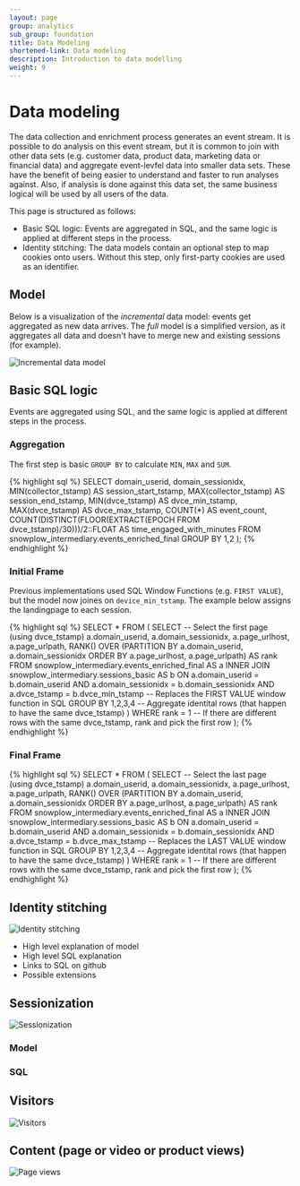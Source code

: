 ```yaml
---
layout: page
group: analytics
sub_group: foundation
title: Data Modeling
shortened-link: Data modeling
description: Introduction to data modelling
weight: 9
---
```


# Data modeling

The data collection and enrichment process generates an event stream. It is possible to do analysis on this event stream, but it is common to join with other data sets (e.g. customer data, product data, marketing data or financial data) and aggregate event-levfel data into smaller data sets. These have the benefit of being easier to understand and faster to run analyses against. Also, if analysis is done against this data set, the same business logical will be used by all users of the data.

This page is structured as follows:

- Basic SQL logic: Events are aggregated in SQL, and the same logic is applied at different steps in the process.
- Identity stitching: The data models contain an optional step to map cookies onto users. Without this step, only first-party cookies are used as an identifier.

## Model

Below is a visualization of the *incremental* data model: events get aggregated as new data arrives. The *full* model is a simplified version, as it aggregates all data and doesn't have to merge new and existing sessions (for example).

![Incremental data model](http://snowplowanalytics.com/assets/img/analytics/data-models/data-modeling.png)

## Basic SQL logic

Events are aggregated using SQL, and the same logic is applied at different steps in the process.

### Aggregation

The first step is basic `GROUP BY` to calculate `MIN`, `MAX` and `SUM`.

{% highlight sql %}
SELECT
  domain_userid,
  domain_sessionidx,
  MIN(collector_tstamp) AS session_start_tstamp,
  MAX(collector_tstamp) AS session_end_tstamp,
  MIN(dvce_tstamp) AS dvce_min_tstamp,
  MAX(dvce_tstamp) AS dvce_max_tstamp,
  COUNT(*) AS event_count,
  COUNT(DISTINCT(FLOOR(EXTRACT(EPOCH FROM dvce_tstamp)/30)))/2::FLOAT AS time_engaged_with_minutes
FROM
  snowplow_intermediary.events_enriched_final
GROUP BY 1,2
);
{% endhighlight %}

### Initial Frame

Previous implementations used SQL Window Functions (e.g. `FIRST VALUE`), but the model now joines on `device_min_tstamp`. The example below assigns the landingpage to each session.

{% highlight sql %}
SELECT
  *
FROM (
  SELECT -- Select the first page (using dvce_tstamp)
    a.domain_userid,
    a.domain_sessionidx,
    a.page_urlhost,
    a.page_urlpath,
    RANK() OVER (PARTITION BY a.domain_userid, a.domain_sessionidx ORDER BY a.page_urlhost, a.page_urlpath) AS rank
  FROM snowplow_intermediary.events_enriched_final AS a
  INNER JOIN snowplow_intermediary.sessions_basic AS b
    ON  a.domain_userid = b.domain_userid
    AND a.domain_sessionidx = b.domain_sessionidx
    AND a.dvce_tstamp = b.dvce_min_tstamp -- Replaces the FIRST VALUE window function in SQL
  GROUP BY 1,2,3,4 -- Aggregate identital rows (that happen to have the same dvce_tstamp)
)
WHERE rank = 1 -- If there are different rows with the same dvce_tstamp, rank and pick the first row
);
{% endhighlight %}

### Final Frame

{% highlight sql %}
SELECT
  *
FROM (
  SELECT -- Select the last page (using dvce_tstamp)
    a.domain_userid,
    a.domain_sessionidx,
    a.page_urlhost,
    a.page_urlpath,
    RANK() OVER (PARTITION BY a.domain_userid, a.domain_sessionidx ORDER BY a.page_urlhost, a.page_urlpath) AS rank
  FROM snowplow_intermediary.events_enriched_final AS a
  INNER JOIN snowplow_intermediary.sessions_basic AS b
    ON  a.domain_userid = b.domain_userid
    AND a.domain_sessionidx = b.domain_sessionidx
    AND a.dvce_tstamp = b.dvce_max_tstamp -- Replaces the LAST VALUE window function in SQL
  GROUP BY 1,2,3,4 -- Aggregate identital rows (that happen to have the same dvce_tstamp)
)
WHERE rank = 1 -- If there are different rows with the same dvce_tstamp, rank and pick the first row
);
{% endhighlight %}

## Identity stitching

![Identity stitching](http://snowplowanalytics.com/assets/img/analytics/data-models/stitching.png)

- High level explanation of model
- High level SQL explanation
- Links to SQL on github
- Possible extensions

## Sessionization

![Sessionization](http://snowplowanalytics.com/assets/img/analytics/data-models/sessions.png)

### Model

### SQL

## Visitors

![Visitors](http://snowplowanalytics.com/assets/img/analytics/data-models/visitors.png)

## Content (page or video or product views)

![Page views](http://snowplowanalytics.com/assets/img/analytics/data-models/page-views.png)



